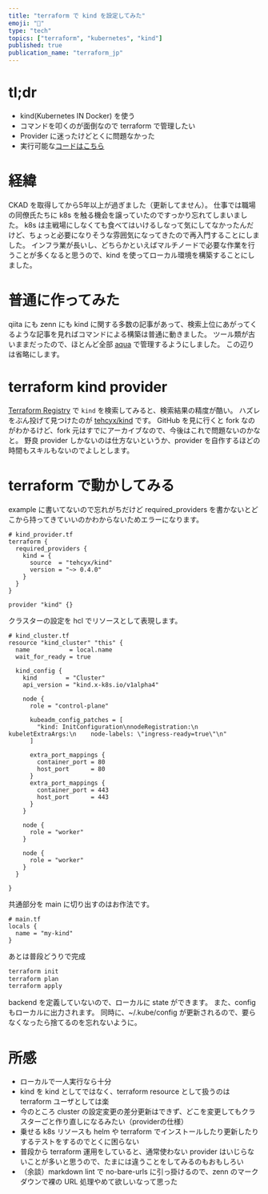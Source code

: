 ```yaml
---
title: "terraform で kind を設定してみた"
emoji: "🐋"
type: "tech"
topics: ["terraform", "kubernetes", "kind"]
published: true
publication_name: "terraform_jp"
---
```


# tl;dr

- kind(Kubernetes IN Docker) を使う
- コマンドを叩くのが面倒なので terraform で管理したい
- Provider に迷ったけどとくに問題なかった
- 実行可能な[コードはこちら](https://github.com/officel/zenn/tree/main/terraform/2024-05_kind)

# 経緯

CKAD を取得してから5年以上が過ぎました（更新してません）。
仕事では職場の同僚氏たちに k8s を触る機会を譲っていたのですっかり忘れてしまいました。
k8s は主戦場にしなくても食べてはいけるしなって気にしてなかったんだけど、ちょっと必要になりそうな雰囲気になってきたので再入門することにしました。
インフラ業が長いし、どちらかといえばマルチノードで必要な作業を行うことが多くなると思うので、kind を使ってローカル環境を構築することにしました。

# 普通に作ってみた

qiita にも zenn にも kind に関する多数の記事があって、検索上位にあがってくるような記事を見ればコマンドによる構築は普通に動きました。
ツール類が古いままだったので、ほとんど全部 [aqua](https://zenn.dev/raki/articles/2024-05-16_aqua) で管理するようにしました。
この辺りは省略にします。

# terraform kind provider

[Terraform Registry](https://registry.terraform.io/search/providers?q=kind) で `kind` を検索してみると、検索結果の精度が酷い。
ハズレをぶん投げて見つけたのが [tehcyx/kind](https://registry.terraform.io/providers/tehcyx/kind/latest/docs) です。
GitHub を見に行くと fork なのがわかるけど、fork 元はすでにアーカイブなので、今後はこれで問題ないのかなと。
野良 provider しかないのは仕方ないというか、provider を自作するほどの時間もスキルもないのでよしとします。

# terraform で動かしてみる

example に書いてないので忘れがちだけど required_providers を書かないとどこから持ってきていいのかわからないためエラーになります。

```hcl
# kind_provider.tf
terraform {
  required_providers {
    kind = {
      source  = "tehcyx/kind"
      version = "~> 0.4.0"
    }
  }
}

provider "kind" {}
```

クラスターの設定を hcl でリソースとして表現します。

```hcl
# kind_cluster.tf
resource "kind_cluster" "this" {
  name           = local.name
  wait_for_ready = true

  kind_config {
    kind        = "Cluster"
    api_version = "kind.x-k8s.io/v1alpha4"

    node {
      role = "control-plane"

      kubeadm_config_patches = [
        "kind: InitConfiguration\nnodeRegistration:\n  kubeletExtraArgs:\n    node-labels: \"ingress-ready=true\"\n"
      ]

      extra_port_mappings {
        container_port = 80
        host_port      = 80
      }
      extra_port_mappings {
        container_port = 443
        host_port      = 443
      }
    }

    node {
      role = "worker"
    }

    node {
      role = "worker"
    }
  }

}
```

共通部分を main に切り出すのはお作法です。

```hcl
# main.tf
locals {
  name = "my-kind"
}
```

あとは普段どうりで完成

```bash
terraform init
terraform plan
terraform apply
```

backend を定義していないので、ローカルに state ができます。
また、config もローカルに出力されます。
同時に、~/.kube/config が更新されるので、要らなくなったら捨てるのを忘れないように。

# 所感

- ローカルで一人実行なら十分
- kind を kind としてではなく、terraform resource として扱うのは terraform ユーザとしては楽
- 今のところ cluster の設定変更の差分更新はできず、どこを変更してもクラスターごと作り直しになるみたい（providerの仕様）
- 乗せる k8s リソースも helm や terraform でインストールしたり更新したりするテストをするのでとくに困らない
- 普段から terraform 運用をしていると、通常使わない provider はいじらないことが多いと思うので、たまには違うことをしてみるのもおもしろい
- （余談）markdown lint で no-bare-urls に引っ掛けるので、zenn のマークダウンで裸の URL 処理やめて欲しいなって思った
